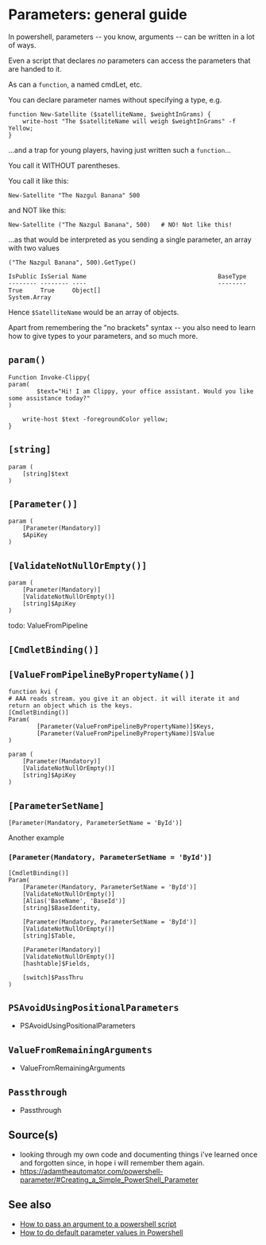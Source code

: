 ﻿# Parameters: general guide

In powershell, parameters -- you know, arguments -- can be written in a lot of ways.

Even a script that declares *no* parameters can access the parameters that are handed to it.

As can a `function`, a named cmdLet, etc.

You can declare parameter names without specifying a type, e.g.

	function New-Satellite ($satelliteName, $weightInGrams) {
		write-host "The $satelliteName will weigh $weightInGrams" -f Yellow;
	}

...and a trap for young players, having just written such a `function`...

You call it WITHOUT parentheses.

You call it like this:

	New-Satellite "The Nazgul Banana" 500

and NOT like this:

	New-Satellite ("The Nazgul Banana", 500)   # NO! Not like this!

...as that would be interpreted as you sending a single parameter, an array with two values

	("The Nazgul Banana", 500).GetType()

	IsPublic IsSerial Name                                     BaseType
	-------- -------- ----                                     --------
	True     True     Object[]                                 System.Array

Hence `$SatelliteName` would be an array of objects.

Apart from remembering the "no brackets" syntax -- you also need to learn how to give types to your parameters, and so much more.

## `param()`

	Function Invoke-Clippy{
	param(
			$text="Hi! I am Clippy, your office assistant. Would you like some assistance today?"
	)

		write-host $text -foregroundColor yellow;
	}

## `[string]`

    param (
        [string]$text
    )

## `[Parameter()]`

    param (
        [Parameter(Mandatory)]
        $ApiKey
    )

## `[ValidateNotNullOrEmpty()]`

    param (
        [Parameter(Mandatory)]
        [ValidateNotNullOrEmpty()]
        [string]$ApiKey
    )

todo: ValueFromPipeline


## `[CmdletBinding()]`

## `[ValueFromPipelineByPropertyName()]`



    function kvi {
    # AAA reads stream. you give it an object. it will iterate it and return an object which is the keys.
    [CmdletBinding()]
    Param(
            [Parameter(ValueFromPipelineByPropertyName)]$Keys,
            [Parameter(ValueFromPipelineByPropertyName)]$Value
    )

    param (
        [Parameter(Mandatory)]
        [ValidateNotNullOrEmpty()]
        [string]$ApiKey
    )


## `[ParameterSetName]`

	[Parameter(Mandatory, ParameterSetName = 'ById')]

Another example

### `[Parameter(Mandatory, ParameterSetName = 'ById')]`


    [CmdletBinding()]
    Param(
		[Parameter(Mandatory, ParameterSetName = 'ById')]
        [ValidateNotNullOrEmpty()]
        [Alias('BaseName', 'BaseId')]
        [string]$BaseIdentity,

        [Parameter(Mandatory, ParameterSetName = 'ById')]
        [ValidateNotNullOrEmpty()]
        [string]$Table,

        [Parameter(Mandatory)]
        [ValidateNotNullOrEmpty()]
        [hashtable]$Fields,

        [switch]$PassThru
    )

## `PSAvoidUsingPositionalParameters`

- PSAvoidUsingPositionalParameters

## `ValueFromRemainingArguments`

- ValueFromRemainingArguments

## `Passthrough`

- Passthrough

## Source(s)

- looking through my own code and documenting things i've learned once and forgotten since, in hope i will remember them again.
- <https://adamtheautomator.com/powershell-parameter/#Creating_a_Simple_PowerShell_Parameter>

## See also

- [How to pass an argument to a powershell script](pass_argument_to_script.md)
- [How to do default parameter values in Powershell](default_parameter_values.md)